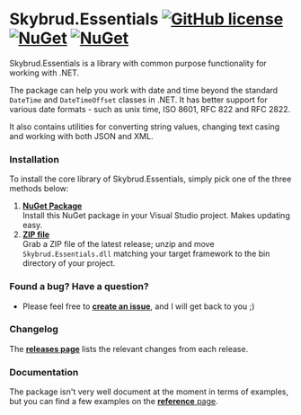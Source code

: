 # Skybrud.Essentials [![GitHub license](https://img.shields.io/badge/license-MIT-blue.svg)](LICENSE.md) [![NuGet](https://img.shields.io/nuget/v/Skybrud.Essentials.svg)](https://www.nuget.org/packages/Skybrud.Essentials) [![NuGet](https://img.shields.io/nuget/dt/Skybrud.Essentials.svg)](https://www.nuget.org/packages/Skybrud.Essentials)

Skybrud.Essentials is a library with common purpose functionality for working with .NET.

The package can help you work with date and time beyond the standard `DateTime` and `DateTimeOffset` classes in .NET. It has better support for various date formats - such as unix time, ISO 8601, RFC 822 and RFC 2822.

It also contains utilities for converting string values, changing text casing and working with both JSON and XML.

### Installation

To install the core library of Skybrud.Essentials, simply pick one of the three methods below:

1. [**NuGet Package**][NuGetPackage]  
   Install this NuGet package in your Visual Studio project. Makes updating easy.
2. [**ZIP file**][GitHubRelease]  
   Grab a ZIP file of the latest release; unzip and move `Skybrud.Essentials.dll` matching your target framework to the bin directory of your project.



### Found a bug? Have a question?

* Please feel free to [**create an issue**][Issues], and I will get back to you ;)



### Changelog

The [**releases page**][GitHubReleases] lists the relevant changes from each release.



### Documentation

The package isn't very well document at the moment in terms of examples, but you can find a few examples on the [**reference** page](https://github.com/skybrud/Skybrud.Essentials/blob/master/REFERENCE.md).

   
[NuGetPackage]: https://www.nuget.org/packages/Skybrud.Essentials
[GitHubRelease]: https://github.com/skybrud/Skybrud.Essentials/releases/latest
[GitHubReleases]: https://github.com/skybrud/Skybrud.Essentials/releases
[Changelog]: https://github.com/skybrud/Skybrud.Essentials/releases
[Issues]: https://github.com/skybrud/Skybrud.Essentials/issues